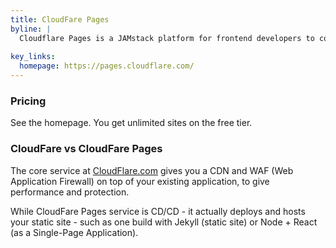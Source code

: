 ```yaml
---
title: CloudFare Pages
byline: |
  Cloudflare Pages is a JAMstack platform for frontend developers to collaborate and deploy websites.
  
key_links:
  homepage: https://pages.cloudflare.com/
---
```


### Pricing

See the homepage. You get unlimited sites on the free tier.

### CloudFare vs CloudFare Pages

The core service at [CloudFlare.com](https://cloudflare.com/) gives you a CDN and WAF (Web Application Firewall) on top of your existing application, to give performance and protection. 

While CloudFare Pages service is CD/CD - it actually deploys and hosts your static site - such as one build with Jekyll (static site) or Node + React (as a Single-Page Application).

